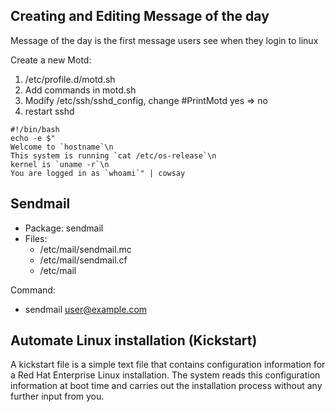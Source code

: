 ## Creating and Editing Message of the day
Message of the day is the first message users see when they login to linux

Create a new Motd:
1. /etc/profile.d/motd.sh
2. Add commands in motd.sh
3. Modify /etc/ssh/sshd_config, change #PrintMotd yes => no
4. restart sshd

```
#!/bin/bash
echo -e $"
Welcome to `hostname`\n
This system is running `cat /etc/os-release`\n
kernel is `uname -r`\n
You are logged in as `whoami`" | cowsay
```

## Sendmail
- Package: sendmail
- Files:
  - /etc/mail/sendmail.mc
  - /etc/mail/sendmail.cf
  - /etc/mail

Command:
- sendmail user@example.com

## Automate Linux installation (Kickstart) 
A kickstart file is a simple text file that contains configuration information for a Red Hat Enterprise Linux installation. The system reads this configuration information at boot time and carries out the installation process without any further input from you.
